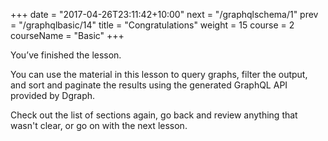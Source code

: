 +++
date = "2017-04-26T23:11:42+10:00"
next = "/graphqlschema/1"
prev = "/graphqlbasic/14"
title = "Congratulations"
weight = 15
course = 2
courseName = "Basic"
+++

You’ve finished the lesson.

You can use the material in this lesson to query graphs, filter the output, and
sort and paginate the results using the generated GraphQL API provided by
Dgraph.

Check out the list of sections again, go back and review anything that wasn't
clear, or go on with the next lesson.
